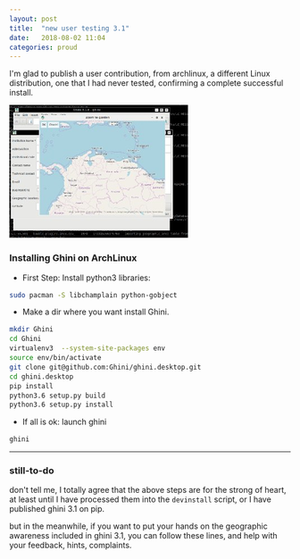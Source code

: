 ```yaml
---
layout: post
title:  "new user testing 3.1"
date:   2018-08-02 11:04
categories: proud
---
```


I'm glad to publish a user contribution, from archlinux, a different Linux
distribution, one that I had never tested, confirming a complete successful
install.

![screenshot@20180802110806](/images/screenshots/ghini-3.1.6-choose_location.jpeg)

### Installing Ghini on ArchLinux

- First Step: 
Install python3 libraries:

``` bash
sudo pacman -S libchamplain python-gobject
```

- Make a dir where you want install Ghini.

``` bash
mkdir Ghini
cd Ghini
virtualenv3  --system-site-packages env
source env/bin/activate
git clone git@github.com:Ghini/ghini.desktop.git
cd ghini.desktop
pip install
python3.6 setup.py build
python3.6 setup.py install
```

- If all is ok: launch ghini


``` bash
ghini
```

---------------------------

### still-to-do

don't tell me, I totally agree that the above steps are for the strong of
heart, at least until I have processed them into the `devinstall` script, or
I have published ghini 3.1 on pip.

but in the meanwhile, if you want to put your hands on the geographic
awareness included in ghini 3.1, you can follow these lines, and help with
your feedback, hints, complaints.

